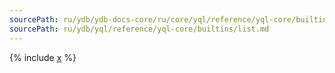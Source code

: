 ```yaml
---
sourcePath: ru/ydb/ydb-docs-core/ru/core/yql/reference/yql-core/builtins/list.md
sourcePath: ru/ydb/yql/reference/yql-core/builtins/list.md
---
```


{% include [x](_includes/list.md) %}
